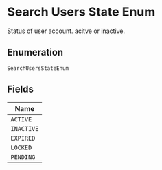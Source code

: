 
# Search Users State Enum

Status of user account. acitve or inactive.

## Enumeration

`SearchUsersStateEnum`

## Fields

| Name |
|  --- |
| `ACTIVE` |
| `INACTIVE` |
| `EXPIRED` |
| `LOCKED` |
| `PENDING` |

